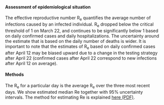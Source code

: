 #### Assessment of epidemiological situation
The effective reproductive number R<sub>e</sub> quantifies the average number of infections caused by an infected individual. R<sub>e</sub> dropped below the critical threshold of 1 on March 22, and continues to be significantly below 1 based on  daily confirmed cases and daily hospitalizations. The uncertainty around the estimate that is based on the daily number of deaths is wider. It is important to note that the estimates of R<sub>e</sub> based on daily confirmed cases after April 12 may be biased upward due to a change in the testing strategy after April 22 (confirmed cases after April 22 correspond to new infections after April 12 on average).

#### Methods

The R<sub>e</sub> for a particular day is the average R<sub>e</sub> over the three most recent days. We show estimated median Re together with 95% uncertainty intervals. The method for estimating Re is explained [here (PDF)](https://ethz.ch/content/dam/ethz/special-interest/bsse/cevo/research/COVID-19/ScireEtAl-Covid-Re.pdf).
